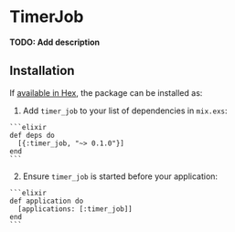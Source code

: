 # TimerJob

**TODO: Add description**

## Installation

If [available in Hex](https://hex.pm/docs/publish), the package can be installed as:

  1. Add `timer_job` to your list of dependencies in `mix.exs`:

    ```elixir
    def deps do
      [{:timer_job, "~> 0.1.0"}]
    end
    ```

  2. Ensure `timer_job` is started before your application:

    ```elixir
    def application do
      [applications: [:timer_job]]
    end
    ```

